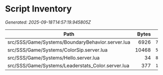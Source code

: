 # Script Inventory

_Generated: 2025-09-18T14:57:19.945805Z_

Path | Bytes | SHA1 | Version
---|---:|---|---
src/SSS/Game/Systems/BoundaryBehavior.server.lua | 6926 | `7f58adf76a...` | -
src/SSS/Game/Systems/ColorSip.server.lua | 10468 | `5a62a688e7...` | -
src/SSS/Game/Systems/Hello.server.lua | 34 | `8bb7398ba7...` | -
src/SSS/Game/Systems/Leaderstats_Color.server.lua | 377 | `10a84e421c...` | -